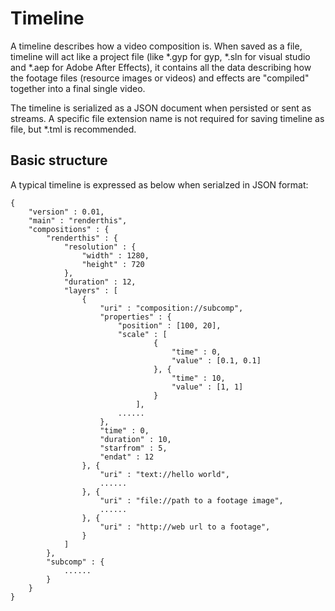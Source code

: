 Timeline
========

A timeline describes how a video composition is. When saved as a file,
timeline will act like a project file (like *.gyp for gyp, *.sln for
visual studio and *.aep for Adobe After Effects), it contains all the
data describing how the footage files (resource images or videos) and
effects are "compiled" together into a final single video.

The timeline is serialized as a JSON document when persisted or sent
as streams. A specific file extension name is not required for saving
timeline as file, but *.tml is recommended.

Basic structure
---------------

A typical timeline is expressed as below when serialzed in JSON format:

    {
        "version" : 0.01,
        "main" : "renderthis",
        "compositions" : {
            "renderthis" : {
                "resolution" : {
                    "width" : 1280,
                    "height" : 720
                },
                "duration" : 12,
                "layers" : [
                    {
                        "uri" : "composition://subcomp",
                        "properties" : {
                            "position" : [100, 20],
                            "scale" : [
                                    {
                                        "time" : 0,
                                        "value" : [0.1, 0.1]
                                    }, {
                                        "time" : 10,
                                        "value" : [1, 1]
                                    }
                                ],
                            ......
                        },
                        "time" : 0,
                        "duration" : 10,
                        "starfrom" : 5,
                        "endat" : 12
                    }, {
                        "uri" : "text://hello world",
                        ......
                    }, {
                        "uri" : "file://path to a footage image",
                        ......
                    }, {
                        "uri" : "http://web url to a footage",
                    }
                ]
            },
            "subcomp" : { 
                ......
            }
        }
    }
